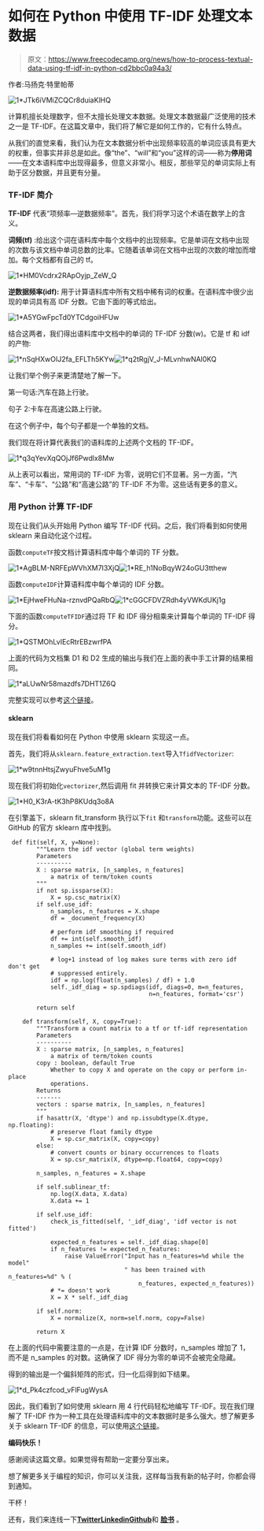 # 如何在 Python 中使用 TF-IDF 处理文本数据

> 原文：<https://www.freecodecamp.org/news/how-to-process-textual-data-using-tf-idf-in-python-cd2bbc0a94a3/>

作者:马扬克·特里帕蒂

![1*JTk6iVMiZCQCr8duiaKlHQ](img/74551c7be2f19544ce612942ca91d991.png)

计算机擅长处理数字，但不太擅长处理文本数据。处理文本数据最广泛使用的技术之一是 TF-IDF。在这篇文章中，我们将了解它是如何工作的，它有什么特点。

从我们的直觉来看，我们认为在文本数据分析中出现频率较高的单词应该具有更大的权重，但事实并非总是如此。像“the”、“will”和“you”这样的词——称为**停用词**——在文本语料库中出现得最多，但意义非常小。相反，那些罕见的单词实际上有助于区分数据，并且更有分量。

### TF-IDF 简介

**TF-IDF** 代表“项频率—逆数据频率”。首先，我们将学习这个术语在数学上的含义。

**词频(tf)** :给出这个词在语料库中每个文档中的出现频率。它是单词在文档中出现的次数与该文档中单词总数的比率。它随着该单词在文档中出现的次数的增加而增加。每个文档都有自己的 tf。

![1*HM0Vcdrx2RApOyjp_ZeW_Q](img/ebdf7fc39951dcad793d0db7a9639cfd.png)

**逆数据频率(idf):** 用于计算语料库中所有文档中稀有词的权重。在语料库中很少出现的单词具有高 IDF 分数。它由下面的等式给出。

![1*A5YGwFpcTd0YTCdgoiHFUw](img/128e52e2fb729c06b7581613ba0b74eb.png)

结合这两者，我们得出语料库中文档中的单词的 TF-IDF 分数(w)。它是 tf 和 idf 的产物:

![1*nSqHXwOIJ2fa_EFLTh5KYw](img/3f2a40081749f9945bf7afe47f9d1bb2.png)![1*q2tRgjV_J-MLvnhwNAl0KQ](img/0ffde9806cfa04b2873a393f42d6a988.png)

让我们举个例子来更清楚地了解一下。

第一句话:汽车在路上行驶。

句子 2:卡车在高速公路上行驶。

在这个例子中，每个句子都是一个单独的文档。

我们现在将计算代表我们的语料库的上述两个文档的 TF-IDF。

![1*q3qYevXqQOjJf6Pwdlx8Mw](img/0d946f742e96efa678a47e4e45610ded.png)

从上表可以看出，常用词的 TF-IDF 为零，说明它们不显著。另一方面，“汽车”、“卡车”、“公路”和“高速公路”的 TF-IDF 不为零。这些话有更多的意义。

### 用 Python 计算 TF-IDF

现在让我们从头开始用 Python 编写 TF-IDF 代码。之后，我们将看到如何使用 sklearn 来自动化这个过程。

函数`computeTF`按文档计算语料库中每个单词的 TF 分数。

![1*AgBLM-NRFEpWVhXM7I3XjQ](img/dc003398f5083d208ec7fa50a896bc83.png)![1*RE_h1NoBqyW24oGU3tthew](img/a172075ddc633d6707dd891770c61744.png)

函数`computeIDF`计算语料库中每个单词的 IDF 分数。

![1*EjHweFHuNa-rznvdPQaRbQ](img/4376bee97967cfd3c9216f575dcf6839.png)![1*cGGCFDVZRdh4yVWKdUKj1g](img/5778cf8ffe28c3fd6cd9121fc49c714c.png)

下面的函数`computeTFIDF`通过将 TF 和 IDF 得分相乘来计算每个单词的 TF-IDF 得分。

![1*QSTMOhLvIEcRtrEBzwrfPA](img/b9a9b035cbd738623c1cf4943f967cfb.png)

上面的代码为文档集 D1 和 D2 生成的输出与我们在上面的表中手工计算的结果相同。

![1*aLUwNr58mazdfs7DHT1Z6Q](img/df3cc513ca0187d1b4c70cc79ff23abf.png)

完整实现可以参考[这个链接](https://github.com/mayank408/TFIDF)。

#### sklearn

现在我们将看看如何在 Python 中使用 sklearn 实现这一点。

首先，我们将从`sklearn.feature_extraction.text`导入`TfidfVectorizer`:

![1*w9tnnHtsjZwyuFhve5uM1g](img/7e368df8b1886a0a2115190402913afa.png)

现在我们将初始化`vectorizer`,然后调用 fit 并转换它来计算文本的 TF-IDF 分数。

![1*H0_K3rA-tK3hP8KUdq3o8A](img/d28b9b31e818d2edd4a3f0a446bb0df6.png)

在引擎盖下，sklearn fit_transform 执行以下`fit` 和`transform`功能。这些可以在 GitHub 的官方 sklearn 库中找到。

```
 def fit(self, X, y=None):
        """Learn the idf vector (global term weights)
        Parameters
        ----------
        X : sparse matrix, [n_samples, n_features]
            a matrix of term/token counts
        """
        if not sp.issparse(X):
            X = sp.csc_matrix(X)
        if self.use_idf:
            n_samples, n_features = X.shape
            df = _document_frequency(X)

            # perform idf smoothing if required
            df += int(self.smooth_idf)
            n_samples += int(self.smooth_idf)

            # log+1 instead of log makes sure terms with zero idf don't get
            # suppressed entirely.
            idf = np.log(float(n_samples) / df) + 1.0
            self._idf_diag = sp.spdiags(idf, diags=0, m=n_features,
                                        n=n_features, format='csr')

        return self

    def transform(self, X, copy=True):
        """Transform a count matrix to a tf or tf-idf representation
        Parameters
        ----------
        X : sparse matrix, [n_samples, n_features]
            a matrix of term/token counts
        copy : boolean, default True
            Whether to copy X and operate on the copy or perform in-place
            operations.
        Returns
        -------
        vectors : sparse matrix, [n_samples, n_features]
        """
        if hasattr(X, 'dtype') and np.issubdtype(X.dtype, np.floating):
            # preserve float family dtype
            X = sp.csr_matrix(X, copy=copy)
        else:
            # convert counts or binary occurrences to floats
            X = sp.csr_matrix(X, dtype=np.float64, copy=copy)

        n_samples, n_features = X.shape

        if self.sublinear_tf:
            np.log(X.data, X.data)
            X.data += 1

        if self.use_idf:
            check_is_fitted(self, '_idf_diag', 'idf vector is not fitted')

            expected_n_features = self._idf_diag.shape[0]
            if n_features != expected_n_features:
                raise ValueError("Input has n_features=%d while the model"
                                 " has been trained with n_features=%d" % (
                                     n_features, expected_n_features))
            # *= doesn't work
            X = X * self._idf_diag

        if self.norm:
            X = normalize(X, norm=self.norm, copy=False)

        return X
```

在上面的代码中需要注意的一点是，在计算 IDF 分数时，n_samples 增加了 1，而不是 n_samples 的对数。这确保了 IDF 得分为零的单词不会被完全隐藏。

得到的输出是一个偏斜矩阵的形式，归一化后得到如下结果。

![1*d_Pk4czfcod_vFlFugWysA](img/311a309f409f255184bec922b475f558.png)

因此，我们看到了如何使用 sklearn 用 4 行代码轻松地编写 TF-IDF。现在我们理解了 TF-IDF 作为一种工具在处理语料库中的文本数据时是多么强大。想了解更多关于 sklearn TF-IDF 的信息，可以使用[这个链接](http://scikit-learn.org/stable/modules/generated/sklearn.feature_extraction.text.TfidfVectorizer.html)。

**编码快乐！**

感谢阅读这篇文章。如果觉得有帮助一定要分享出来。

想了解更多关于编程的知识，你可以关注我，这样每当我有新的帖子时，你都会得到通知。

干杯！

还有，我们来连线一下[**Twitter**](https://twitter.com/mayank_408)[**Linkedin**](https://www.linkedin.com/in/mayank-tripathi-a49563126/)[**Github**](https://github.com/mayank408)和 [**脸书**](https://www.facebook.com/profile.php?id=100001106266064) 。
